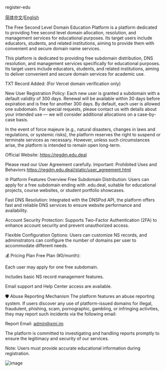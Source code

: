 register-edu

[简体中文](https://github.com/xiaokun567/register-edu/blob/main/README.md)/[English](https://github.com/xiaokun567/register-edu/blob/main/READMEUS.md)

The Free Second Level Domain Education Platform is a platform dedicated to providing free second level domain allocation, resolution, and management services for educational purposes. Its target users include educators, students, and related institutions, aiming to provide them with convenient and secure domain name services.

This platform is dedicated to providing free subdomain distribution, DNS resolution, and management services specifically for educational purposes. Its target users include educators, students, and related institutions, aiming to deliver convenient and secure domain services for academic use.

TXT Record Added: (For Vercel domain verification only)

New User Registration Policy:
Each new user is granted a subdomain with a default validity of 300 days. Renewal will be available within 30 days before expiration and is free for another 300 days. By default, each user is allowed one subdomain. For special requests, please contact us with details about your intended use — we will consider additional allocations on a case-by-case basis.

In the event of force majeure (e.g., natural disasters, changes in laws and regulations, or systemic risks), the platform reserves the right to suspend or terminate services as necessary. However, unless such circumstances arise, the platform is intended to remain open long-term.

Official Website: https://regdm.edu.deal

Please read our User Agreement carefully.
Important: Prohibited Uses and Behaviors
https://regdm.edu.deal/static/user_agreement.html

🌐 Platform Features Overview
Free Subdomain Distribution:
Users can apply for a free subdomain ending with .edu.deal, suitable for educational projects, course websites, or student portfolio showcases.

Fast DNS Resolution:
Integrated with the DNSPod API, the platform offers fast and reliable DNS services to ensure website performance and availability.

Account Security Protection:
Supports Two-Factor Authentication (2FA) to enhance account security and prevent unauthorized access.

Flexible Configuration Options:
Users can customize NS records, and administrators can configure the number of domains per user to accommodate different needs.

💰 Pricing Plan
Free Plan (¥0/month):

Each user may apply for one free subdomain.

Includes basic NS record management features.

Email support and Help Center access are available.

🛡️ Abuse Reporting Mechanism
The platform features an abuse reporting system. If users discover any use of platform-issued domains for illegal, fraudulent, phishing, scam, pornographic, gambling, or infringing activities, they may report such incidents via the following email:

Report Email: admin@xmi.im

The platform is committed to investigating and handling reports promptly to ensure the legitimacy and security of our services.

Note: Users must provide accurate educational information during registration.

![image](https://github.com/user-attachments/assets/9b2e000f-a77b-4b6b-aa85-a8720a143d65)
